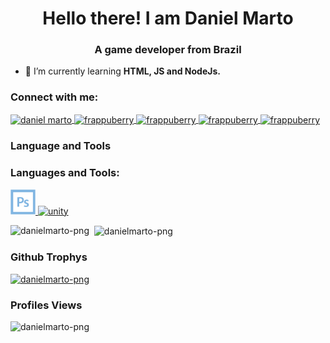 <h1 align="center">Hello there! I am Daniel Marto</h1>
<h3 align="center">A game developer from Brazil</h3>

- 🌱 I’m currently learning **HTML, JS and NodeJs.**

<h3 align="left">Connect with me:</h3>
<p align="left">
  <a href="https://linkedin.com/in/daniel-marto" target="blank"><img align="center" src="https://raw.githubusercontent.com/rahuldkjain/github-profile-readme-generator/master/src/images/icons/Social/linked-in-alt.svg" alt="daniel marto" height="30" width="40" />
  </a>
  <!--<a href="https://twitter.com/frappuberry" target="blank"><img align="center" src="https://raw.githubusercontent.com/rahuldkjain/github-profile-readme-generator/master/src/images/icons/Social/twitter.svg" alt="frappuberry" height="30" width="40" />
  </a>-->
  <a href="https://gamejolt.com/@frappuberry" target="blank"><img align="center" src="https://img.icons8.com/fluency/452/game-jolt.png" alt="frappuberry" height="40" width="40" />
  </a>
  <a href="https://frappuberry.itch.io" target="blank"><img align="center" src="https://static.itch.io/images/itchio-textless-white.svg" alt="frappuberry" height="30" width="40" />
  </a>
  <a href="https://www.artstation.com/frappuberry" target="blank"><img align="center" src="https://cdn.icon-icons.com/icons2/1584/PNG/512/3721680-artstation_108062.png" alt="frappuberry" height="40" width="40" />
  </a>
  <a href="https://www.instagram.com/frappuberry_/" target="blank"><img align="center" src="https://img.icons8.com/fluency/344/instagram-new.png" alt="frappuberry" height="40" width="40" />
  </a>
</p>

### Language and Tools
<h3 align="left">Languages and Tools:</h3>
<p align="left"> 
  <a href="https://www.photoshop.com" target="_blank" rel="noreferrer"> 
  <img src="https://raw.githubusercontent.com/devicons/devicon/master/icons/photoshop/photoshop-line.svg" alt="photoshop" width="40" height="40"/> 
  </a> 
  <a href="https://unity.com/" target="_blank" rel="noreferrer"> 
    <img src="https://www.vectorlogo.zone/logos/unity3d/unity3d-icon.svg" alt="unity" width="40" height="40"/>
  </a> 
</p>

<p>
  <img align="left" src="https://github-readme-stats.vercel.app/api/top-langs?username=danielmarto-png&show_icons=true&theme=dracula&locale=en&layout=compact" alt="danielmarto-png" />
</p>

<p>&nbsp;
  <img align="center" src="https://github-readme-stats.vercel.app/api?username=danielmarto-png&show_icons=true&theme=dracula&locale=en" alt="danielmarto-png" />
</p>

### Github Trophys
<p align="left"> 
  <a href="https://github.com/ryo-ma/github-profile-trophy"><img src="https://github-profile-trophy.vercel.app/?username=danielmarto-png" alt="danielmarto-png" /></a> 
</p>

### Profiles Views
<p align="left"> 
  <img src="https://komarev.com/ghpvc/?username=danielmarto-png&label=Profile%20views&color=0e75b6&style=plastic" alt="danielmarto-png" /> 
</p>
